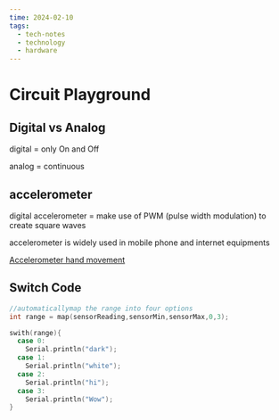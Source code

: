 ```yaml
---
time: 2024-02-10
tags:
  - tech-notes
  - technology
  - hardware
---
```

# Circuit Playground

## Digital vs Analog

digital = only On and Off

analog = continuous

## accelerometer 

digital accelerometer = make use of PWM (pulse width modulation) to create square waves

accelerometer is widely used in mobile phone and internet equipments

[Accelerometer hand movement]([Title](https://learn.adafruit.com/assets/42326))

## Switch Code


```C++
//automaticallymap the range into four options
int range = map(sensorReading,sensorMin,sensorMax,0,3);

swith(range){
  case 0:
    Serial.println("dark");
  case 1:
    Serial.println("white");
  case 2:
    Serial.println("hi");
  case 3:
    Serial.println("Wow");
}

```